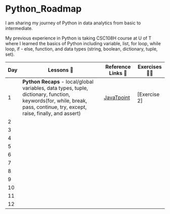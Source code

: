 # Python_Roadmap

I am sharing my journey of Python in data analytics from basic to intermediate. 

My previous experience in Python is taking CSC108H course at U of T where I learned the basics of Python including variable, list, for loop, while loop, if - else, function, and data types (string, boolean, dictionary, tuple, set). 

|**Day**|**Lessons 📕**| **Reference Links :link:**| **Exercises 👨‍💻**|
|------|--------------------|---------------------|---------------------|
|1| **Python Recaps** - local/global variables, data types, tuple, dictionary, function, keywords(for, while, break, pass, continue, try, except, raise, finally, and assert) | [JavaTpoint](https://www.javatpoint.com/python-tutorial) | [Exercise 2] | 
|2|  | | | 
|3|  | | |
|4|  | | |
|5|  | | |
|6|  | | |
|7|  | | |
|8|  | | |
|9|  | | |
|10|  | | |
|11|  | | |
|12|  | | |


